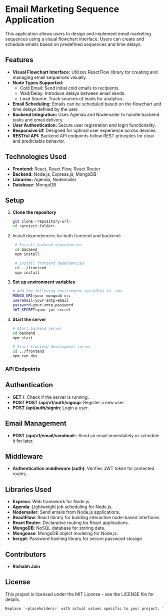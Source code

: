 # Email Marketing Sequence Application

This application allows users to design and implement email marketing sequences using a visual flowchart interface. Users can create and schedule emails based on predefined sequences and time delays.

## Features

- **Visual Flowchart Interface:** Utilizes ReactFlow library for creating and managing email sequences visually.
- **Node Types Supported:**
  - Cold Email: Send initial cold emails to recipients.
  - Wait/Delay: Introduce delays between email sends.
  - Lead Source: Track sources of leads for analytics.
- **Email Scheduling:** Emails can be scheduled based on the flowchart and time delays defined by the user.
- **Backend Integration:** Uses Agenda and Nodemailer to handle backend tasks and email delivery.
- **User Authentication:** Secure user registration and login functionality.
- **Responsive UI:** Designed for optimal user experience across devices.
- **RESTful API:** Backend API endpoints follow REST principles for clear and predictable behavior.

## Technologies Used

- **Frontend:** React, React Flow, React Router
- **Backend:** Node.js, Express.js, MongoDB
- **Libraries:** Agenda, Nodemailer
- **Database:** MongoDB

## Setup

1. **Clone the repository**

   ```bash
   git clone <repository-url>
   cd <project-folder>

   ```

2. Install dependencies for both frontend and backend:

   ```bash
    # Install backend dependencies
    cd backend
    npm install

    # Install frontend dependencies
    cd ../frontend
    npm install

   ```

3. **Set up environment variables**

   ```bash
   # Add the following environment variables to .env
   MONGO_URI=your-mongodb-uri
   useremail=your-smtp-email
   password=your-smtp-password
   JWT_SECRET=your-jwt-secret

   ```

4. **Start the server**

   ```bash
   # Start backend server
   cd backend
   npm start

   # Start frontend development server
   cd ../frontend
   npm run dev

   ```

### API Endpoints

## Authentication

- **GET /**: Check if the server is running.
- **POST POST /api/v1/auth/signup**: Register a new user.
- **POST /api/auth/signin**: Login a user.

## Email Management

- **POST /api/v1/email/sendmail:**: Send an email immediately or schedule it for later.

## Middleware

- **Authentication middleware (auth)**: Verifies JWT token for protected routes.

## Libraries Used

- **Express**: Web framework for Node.js.
- **Agenda**: Lightweight job scheduling for Node.js.
- **Nodemailer**: Send emails from Node.js applications.
- **ReactFlow**: React library for building interactive node-based interfaces.
- **React Router**: Declarative routing for React applications.
- **MongoDB**: NoSQL database for storing data.
- **Mongoose**: MongoDB object modeling for Node.js.
- **bcrypt**: Password hashing library for secure password storage.

## Contributors

- **Rishabh Jain**

## License

This project is licensed under the MIT License - see the LICENSE file for details.

```bash
Replace `<placeholders>` with actual values specific to your project. This template provides sections for features, setup instructions, API endpoints, middleware, libraries used, contributors, and licensing information, tailored to your email marketing sequence application.

```

